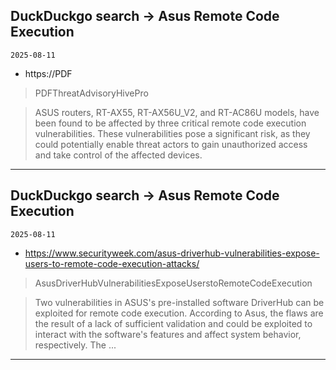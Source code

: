 ## DuckDuckgo search -> Asus Remote Code Execution
`2025-08-11`

* https://PDF

<blockquote>
 PDFThreatAdvisoryHivePro
</blockquote>
<blockquote>
ASUS routers, RT-AX55, RT-AX56U_V2, and RT-AC86U models, have been found to be affected by three critical remote code execution vulnerabilities. These vulnerabilities pose a significant risk, as they could potentially enable threat actors to gain unauthorized access and take control of the affected devices.
</blockquote>

---

## DuckDuckgo search -> Asus Remote Code Execution
`2025-08-11`

* https://www.securityweek.com/asus-driverhub-vulnerabilities-expose-users-to-remote-code-execution-attacks/

<blockquote>
 AsusDriverHubVulnerabilitiesExposeUserstoRemoteCodeExecution
</blockquote>
<blockquote>
Two vulnerabilities in ASUS's pre-installed software DriverHub can be exploited for remote code execution. According to Asus, the flaws are the result of a lack of sufficient validation and could be exploited to interact with the software's features and affect system behavior, respectively. The ...
</blockquote>

---

